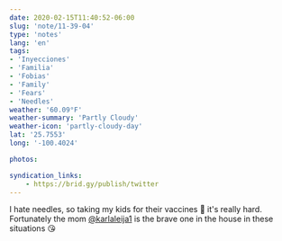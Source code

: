 ```yaml
---
date: 2020-02-15T11:40:52-06:00
slug: 'note/11-39-04'
type: 'notes'
lang: 'en'
tags:
- 'Inyecciones'
- 'Familia'
- 'Fobias'
- 'Family'
- 'Fears'
- 'Needles'
weather: '60.09°F'
weather-summary: 'Partly Cloudy'
weather-icon: 'partly-cloudy-day'
lat: '25.7553'
long: '-100.4024'

photos:

syndication_links:
    - https://brid.gy/publish/twitter
---
```

I hate needles, so taking my kids for their vaccines 💉 it's really hard. Fortunately the mom <a href="https://twitter.com/@karlaleija1">@karlaleija1</a> is the brave one in the house in these situations 😘
  
  